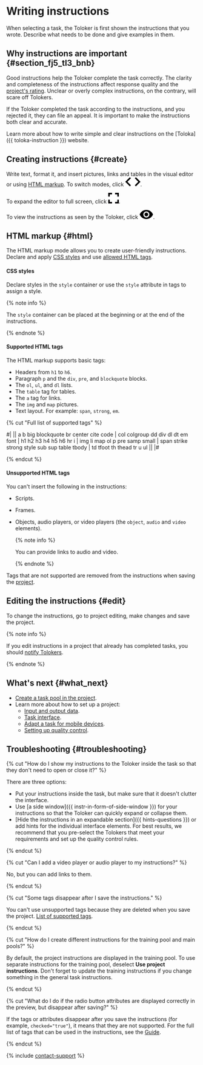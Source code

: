 # Writing instructions

When selecting a task, the Toloker is first shown the instructions that you wrote. Describe what needs to be done and give examples in them.

## Why instructions are important {#section_fj5_tl3_bnb}

Good instructions help the Toloker complete the task correctly. The clarity and completeness of the instructions affect response quality and the [project's rating](project_rating_stat.md). Unclear or overly complex instructions, on the contrary, will scare off Tolokers.

If the Toloker completed the task according to the instructions, and you rejected it, they can file an appeal. It is important to make the instructions both clear and accurate.

Learn more about how to write simple and clear instructions on the [Toloka]({{ toloka-instruction }}) website.

## Creating instructions {#create}

Write text, format it, and insert pictures, links and tables in the visual editor or using [HTML markup](#html). To switch modes, click ![](../_images/code.svg).

To expand the editor to full screen, click ![](../_images/fullscreen.svg).

To view the instructions as seen by the Toloker, click ![](../_images/preview.svg).

## HTML markup {#html}

The HTML markup mode allows you to create user-friendly instructions. Declare and apply [CSS styles](#css) and use [allowed HTML tags](#html-yes).

#### CSS styles
Declare styles in the `style` container or use the `style` attribute in tags to assign a style.

{% note info %}

The `style` container can be placed at the beginning or at the end of the instructions.

{% endnote %}


#### Supported HTML tags

The HTML markup supports basic tags:
- Headers from `h1` to `h6`.
- Paragraph `p` and the `div`, `pre`, and `blockquote` blocks.
- The `ol`, `ul`, and `dl` lists.
- The `table` tag for tables.
- The `a` tag for links.
- The `img` and `map` pictures.
- Text layout. For example: `span`, `strong`, `em`.

{% cut "Full list of supported tags" %}

#|
|| a
b
big
blockquote
br
center
cite
code |
col
colgroup
dd
div
dl
dt
em
font |
h1
h2
h3
h4
h5
h6
hr
i |
img
li
map
ol
p
pre
samp
small |
span
strike
strong
style
sub
sup
table
tbody |
td
tfoot
th
thead
tr
u
ul ||
|#

{% endcut %}

#### Unsupported HTML tags
You can't insert the following in the instructions:
- Scripts.
- Frames.
- Objects, audio players, or video players (the `object`, `audio` and `video` elements).

    {% note info %}

    You can provide links to audio and video.

    {% endnote %}

Tags that are not supported are removed from the instructions when saving the [project](../../glossary.md#project).

## Editing the instructions {#edit}

To change the instructions, go to project editing, make changes and save the project.

{% note info %}

If you edit instructions in a project that already has completed tasks, you should [notify Tolokers](qa-assign.md).

{% endnote %}


## What's next {#what_next}

- [Create a task pool in the project](pool-main.md).
- Learn more about how to set up a project:
    - [Input and output data](incoming.md).
    - [Task interface](spec.md).
    - [Adapt a task for mobile devices](mobile.md).
    - [Setting up quality control](project-qa.md).



## Troubleshooting {#troubleshooting}

{% cut "How do I show my instructions to the Toloker inside the task so that they don't need to open or close it?" %}

There are three options:
- Put your instructions inside the task, but make sure that it doesn't clutter the interface.
- Use [a side window]({{ instr-in-form-of-side-window }}) for your instructions so that the Toloker can quickly expand or collapse them.
- [Hide the instructions in an expandable section]({{ hints-questions }}) or add hints for the individual interface elements.
For best results, we recommend that you pre-select the Tolokers that meet your requirements and set up the quality control rules.

{% endcut %}

{% cut "Can I add a video player or audio player to my instructions?" %}

No, but you can add links to them.

{% endcut %}

{% cut "Some tags disappear after I save the instructions." %}

You can't use unsupported tags because they are deleted when you save the project. [List of supported tags](instruction.md#html).

{% endcut %}

{% cut "How do I create different instructions for the training pool and main pools?" %}

By default, the project instructions are displayed in the training pool. To use separate instructions for the training pool, deselect **Use project instructions**. Don't forget to update the training instructions if you change something in the general task instructions.

{% endcut %}

{% cut "What do I do if the radio button attributes are displayed correctly in the preview, but disappear after saving?" %}

If the tags or attributes disappear after you save the instructions (for example, `checked="true"`), it means that they are not supported. For the full list of tags that can be used in the instructions, see the [Guide](instruction.md#html-yes).

{% endcut %}

{% include [contact-support](../_includes/contact-support-help.md) %}
